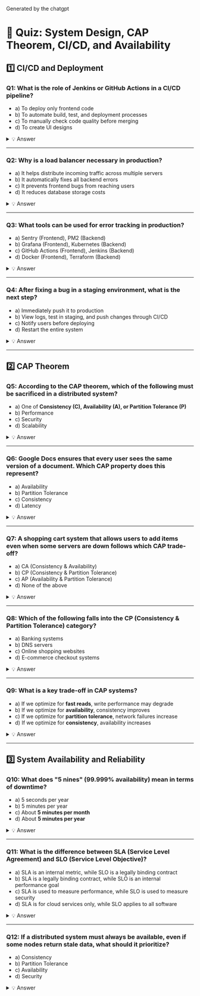 Generated by the chatgpt 

# 📌 Quiz: System Design, CAP Theorem, CI/CD, and Availability  

## 1️⃣ CI/CD and Deployment  

### **Q1:** What is the role of Jenkins or GitHub Actions in a CI/CD pipeline?  
- a) To deploy only frontend code  
- b) To automate build, test, and deployment processes  
- c) To manually check code quality before merging  
- d) To create UI designs  

<details>
  <summary>💡 Answer</summary>
  **b) To automate build, test, and deployment processes**
</details>  

---

### **Q2:** Why is a **load balancer** necessary in production?  
- a) It helps distribute incoming traffic across multiple servers  
- b) It automatically fixes all backend errors  
- c) It prevents frontend bugs from reaching users  
- d) It reduces database storage costs  

<details>
  <summary>💡 Answer</summary>
  **a) It helps distribute incoming traffic across multiple servers**
</details>  

---

### **Q3:** What tools can be used for **error tracking** in production?  
- a) Sentry (Frontend), PM2 (Backend)  
- b) Grafana (Frontend), Kubernetes (Backend)  
- c) GitHub Actions (Frontend), Jenkins (Backend)  
- d) Docker (Frontend), Terraform (Backend)  

<details>
  <summary>💡 Answer</summary>
  **a) Sentry (Frontend), PM2 (Backend)**
</details>  

---

### **Q4:** After fixing a bug in a staging environment, what is the next step?  
- a) Immediately push it to production  
- b) View logs, test in staging, and push changes through CI/CD  
- c) Notify users before deploying  
- d) Restart the entire system  

<details>
  <summary>💡 Answer</summary>
  **b) View logs, test in staging, and push changes through CI/CD**
</details>  

---

## 2️⃣ CAP Theorem  

### **Q5:** According to the CAP theorem, which of the following must be sacrificed in a distributed system?  
- a) One of **Consistency (C), Availability (A), or Partition Tolerance (P)**  
- b) Performance  
- c) Security  
- d) Scalability  

<details>
  <summary>💡 Answer</summary>
  **a) One of Consistency (C), Availability (A), or Partition Tolerance (P)**
</details>  

---

### **Q6:** Google Docs ensures that every user sees the same version of a document. Which CAP property does this represent?  
- a) Availability  
- b) Partition Tolerance  
- c) Consistency  
- d) Latency  

<details>
  <summary>💡 Answer</summary>
  **c) Consistency**
</details>  

---

### **Q7:** A **shopping cart system** that allows users to add items even when some servers are down follows which CAP trade-off?  
- a) CA (Consistency & Availability)  
- b) CP (Consistency & Partition Tolerance)  
- c) AP (Availability & Partition Tolerance)  
- d) None of the above  

<details>
  <summary>💡 Answer</summary>
  **c) AP (Availability & Partition Tolerance)**
</details>  

---

### **Q8:** Which of the following falls into the **CP (Consistency & Partition Tolerance)** category?  
- a) Banking systems  
- b) DNS servers  
- c) Online shopping websites  
- d) E-commerce checkout systems  

<details>
  <summary>💡 Answer</summary>
  **a) Banking systems**
</details>  

---

### **Q9:** What is a key trade-off in CAP systems?  
- a) If we optimize for **fast reads**, write performance may degrade  
- b) If we optimize for **availability**, consistency improves  
- c) If we optimize for **partition tolerance**, network failures increase  
- d) If we optimize for **consistency**, availability increases  

<details>
  <summary>💡 Answer</summary>
  **a) If we optimize for fast reads, write performance may degrade**
</details>  

---

## 3️⃣ System Availability and Reliability  

### **Q10:** What does "5 nines" (99.999% availability) mean in terms of downtime?  
- a) 5 seconds per year  
- b) 5 minutes per year  
- c) About **5 minutes per month**  
- d) About **5 minutes per year**  

<details>
  <summary>💡 Answer</summary>
  **c) About 5 minutes per year**
</details>  

---

### **Q11:** What is the difference between **SLA (Service Level Agreement)** and **SLO (Service Level Objective)?**  
- a) SLA is an internal metric, while SLO is a legally binding contract  
- b) SLA is a legally binding contract, while SLO is an internal performance goal  
- c) SLA is used to measure performance, while SLO is used to measure security  
- d) SLA is for cloud services only, while SLO applies to all software  

<details>
  <summary>💡 Answer</summary>
  **b) SLA is a legally binding contract, while SLO is an internal performance goal**
</details>  

---

### **Q12:** If a distributed system **must** always be available, even if some nodes return stale data, what should it prioritize?  
- a) Consistency  
- b) Partition Tolerance  
- c) Availability  
- d) Security  

<details>
  <summary>💡 Answer</summary>
  **c) Availability**
</details>  
